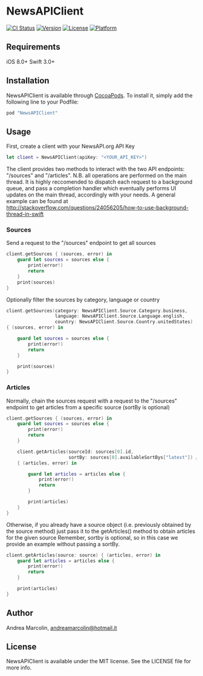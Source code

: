 # NewsAPIClient

[![CI Status](http://img.shields.io/travis/andreamarcolin/NewsAPIClient.svg?style=flat)](https://travis-ci.org/andreamarcolin/NewsAPIClient)
[![Version](https://img.shields.io/cocoapods/v/NewsAPIClient.svg?style=flat)](http://cocoapods.org/pods/NewsAPIClient)
[![License](https://img.shields.io/cocoapods/l/NewsAPIClient.svg?style=flat)](http://cocoapods.org/pods/NewsAPIClient)
[![Platform](https://img.shields.io/cocoapods/p/NewsAPIClient.svg?style=flat)](http://cocoapods.org/pods/NewsAPIClient)

## Requirements

iOS 8.0+ 
Swift 3.0+

## Installation

NewsAPIClient is available through [CocoaPods](http://cocoapods.org). To install
it, simply add the following line to your Podfile:

```ruby
pod "NewsAPIClient"
```

## Usage

First, create a client with your NewsAPI.org API Key

```swift
let client = NewsAPIClient(apiKey: "<YOUR_API_KEY>")
```

The client provides two methods to interact with the two API endpoints: "/sources" and "/articles".
N.B. all operations are performed on the main thread. It is highly reccomended to dispatch each request to a background queue, and pass a completion handler which eventually performs UI updates on the main thread, accordingly with your needs. A general example can be found at http://stackoverflow.com/questions/24056205/how-to-use-background-thread-in-swift

### Sources

Send a request to the "/sources" endpoint to get all sources

```swift
client.getSources { (sources, error) in
    guard let sources = sources else {
        print(error!)
        return
    }
    print(sources)
}
```

Optionally filter the sources by category, language or country

```swift
client.getSources(category: NewsAPIClient.Source.Category.business,
                  language: NewsAPIClient.Source.Language.english,
                  country: NewsAPIClient.Source.Country.unitedStates)
{ (sources, error) in

    guard let sources = sources else {
        print(error!)
        return
    }

    print(sources)
}
```

### Articles

Normally, chain the sources request with a request to the "/sources" endpoint to get articles from a specific source (sortBy is optional)

```swift
client.getSources { (sources, error) in
    guard let sources = sources else {
        print(error!)
        return
    }

    client.getArticles(sourceId: sources[0].id,
                       sortBy: sources[0].availableSortBys["latest"]) // if "latest" is not available for this source, defaults to "top" 
    { (articles, error) in

        guard let articles = articles else {
            print(error!)
            return
        }

        print(articles)
    }
}
```

Otherwise, if you already have a source object (i.e. previously obtained by the source method) just pass it to the getArticles() method to obtain articles for the given source
Remember, sortby is optional, so in this case we provide an example without passing a sortBy.

```swift
client.getArticles(source: source) { (articles, error) in
    guard let articles = articles else {
        print(error!)
        return
    }

    print(articles)
}
```

## Author

Andrea Marcolin, andreamarcolin@hotmail.it

## License

NewsAPIClient is available under the MIT license. See the LICENSE file for more info.
